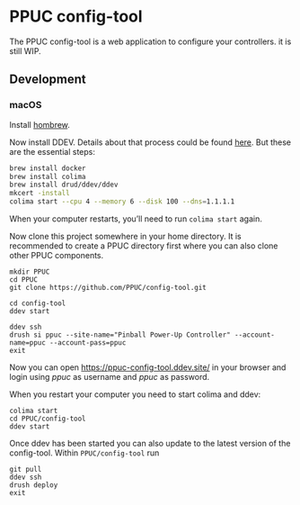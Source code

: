 # PPUC config-tool

The PPUC config-tool is a web application to configure your controllers. it is
still WIP.

## Development

### macOS

Install [hombrew](https://brew.sh/).

Now install DDEV. Details about that process could be found
[here](https://ddev.readthedocs.io/en/latest/users/install/docker-installation/#macos).
But these are the essential steps:
```sh
brew install docker
brew install colima
brew install drud/ddev/ddev
mkcert -install
colima start --cpu 4 --memory 6 --disk 100 --dns=1.1.1.1
```
When your computer restarts, you’ll need to run `colima start` again.

Now clone this project somewhere in your home directory.
It is recommended to create a PPUC directory first where you can also clone
other PPUC components.
```
mkdir PPUC
cd PPUC
git clone https://github.com/PPUC/config-tool.git

cd config-tool
ddev start
```

```
ddev ssh
drush si ppuc --site-name="Pinball Power-Up Controller" --account-name=ppuc --account-pass=ppuc
exit
```

Now you can open https://ppuc-config-tool.ddev.site/ in your browser and login
using _ppuc_ as username and _ppuc_ as password.

When you restart your computer you need to start colima and ddev:
```
colima start
cd PPUC/config-tool
ddev start
```

Once ddev has been started you can also update to the latest version of the
config-tool. Within `PPUC/config-tool` run
```
git pull
ddev ssh
drush deploy
exit
```
